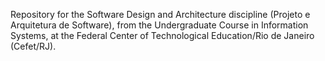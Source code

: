 Repository for the Software Design and Architecture discipline (Projeto e Arquitetura de Software), from the Undergraduate Course in Information Systems, at the Federal Center of Technological Education/Rio de Janeiro (Cefet/RJ).
